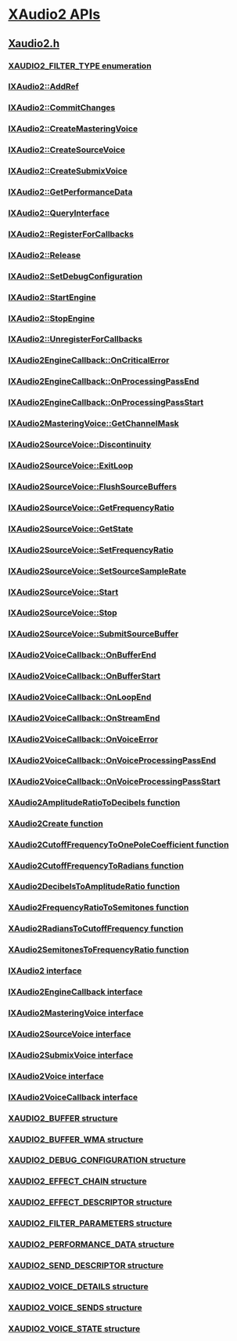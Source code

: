 # [XAudio2 APIs](../_xaudio2/index.md)
## [Xaudio2.h](index.md)
### [XAUDIO2_FILTER_TYPE enumeration](../xaudio2/ne-xaudio2-xaudio2_filter_type.md)
### [IXAudio2::AddRef](../xaudio2/nf-xaudio2-ixaudio2-addref.md)
### [IXAudio2::CommitChanges](../xaudio2/nf-xaudio2-ixaudio2-commitchanges.md)
### [IXAudio2::CreateMasteringVoice](../xaudio2/nf-xaudio2-ixaudio2-createmasteringvoice.md)
### [IXAudio2::CreateSourceVoice](../xaudio2/nf-xaudio2-ixaudio2-createsourcevoice.md)
### [IXAudio2::CreateSubmixVoice](../xaudio2/nf-xaudio2-ixaudio2-createsubmixvoice.md)
### [IXAudio2::GetPerformanceData](../xaudio2/nf-xaudio2-ixaudio2-getperformancedata.md)
### [IXAudio2::QueryInterface](../xaudio2/nf-xaudio2-ixaudio2-queryinterface.md)
### [IXAudio2::RegisterForCallbacks](../xaudio2/nf-xaudio2-ixaudio2-registerforcallbacks.md)
### [IXAudio2::Release](../xaudio2/nf-xaudio2-ixaudio2-release.md)
### [IXAudio2::SetDebugConfiguration](../xaudio2/nf-xaudio2-ixaudio2-setdebugconfiguration.md)
### [IXAudio2::StartEngine](../xaudio2/nf-xaudio2-ixaudio2-startengine.md)
### [IXAudio2::StopEngine](../xaudio2/nf-xaudio2-ixaudio2-stopengine.md)
### [IXAudio2::UnregisterForCallbacks](../xaudio2/nf-xaudio2-ixaudio2-unregisterforcallbacks.md)
### [IXAudio2EngineCallback::OnCriticalError](../xaudio2/nf-xaudio2-ixaudio2enginecallback-oncriticalerror.md)
### [IXAudio2EngineCallback::OnProcessingPassEnd](../xaudio2/nf-xaudio2-ixaudio2enginecallback-onprocessingpassend.md)
### [IXAudio2EngineCallback::OnProcessingPassStart](../xaudio2/nf-xaudio2-ixaudio2enginecallback-onprocessingpassstart.md)
### [IXAudio2MasteringVoice::GetChannelMask](../xaudio2/nf-xaudio2-ixaudio2masteringvoice-getchannelmask.md)
### [IXAudio2SourceVoice::Discontinuity](../xaudio2/nf-xaudio2-ixaudio2sourcevoice-discontinuity.md)
### [IXAudio2SourceVoice::ExitLoop](../xaudio2/nf-xaudio2-ixaudio2sourcevoice-exitloop.md)
### [IXAudio2SourceVoice::FlushSourceBuffers](../xaudio2/nf-xaudio2-ixaudio2sourcevoice-flushsourcebuffers.md)
### [IXAudio2SourceVoice::GetFrequencyRatio](../xaudio2/nf-xaudio2-ixaudio2sourcevoice-getfrequencyratio.md)
### [IXAudio2SourceVoice::GetState](../xaudio2/nf-xaudio2-ixaudio2sourcevoice-getstate.md)
### [IXAudio2SourceVoice::SetFrequencyRatio](../xaudio2/nf-xaudio2-ixaudio2sourcevoice-setfrequencyratio.md)
### [IXAudio2SourceVoice::SetSourceSampleRate](../xaudio2/nf-xaudio2-ixaudio2sourcevoice-setsourcesamplerate.md)
### [IXAudio2SourceVoice::Start](../xaudio2/nf-xaudio2-ixaudio2sourcevoice-start.md)
### [IXAudio2SourceVoice::Stop](../xaudio2/nf-xaudio2-ixaudio2sourcevoice-stop.md)
### [IXAudio2SourceVoice::SubmitSourceBuffer](../xaudio2/nf-xaudio2-ixaudio2sourcevoice-submitsourcebuffer.md)
### [IXAudio2VoiceCallback::OnBufferEnd](../xaudio2/nf-xaudio2-ixaudio2voicecallback-onbufferend.md)
### [IXAudio2VoiceCallback::OnBufferStart](../xaudio2/nf-xaudio2-ixaudio2voicecallback-onbufferstart.md)
### [IXAudio2VoiceCallback::OnLoopEnd](../xaudio2/nf-xaudio2-ixaudio2voicecallback-onloopend.md)
### [IXAudio2VoiceCallback::OnStreamEnd](../xaudio2/nf-xaudio2-ixaudio2voicecallback-onstreamend.md)
### [IXAudio2VoiceCallback::OnVoiceError](../xaudio2/nf-xaudio2-ixaudio2voicecallback-onvoiceerror.md)
### [IXAudio2VoiceCallback::OnVoiceProcessingPassEnd](../xaudio2/nf-xaudio2-ixaudio2voicecallback-onvoiceprocessingpassend.md)
### [IXAudio2VoiceCallback::OnVoiceProcessingPassStart](../xaudio2/nf-xaudio2-ixaudio2voicecallback-onvoiceprocessingpassstart.md)
### [XAudio2AmplitudeRatioToDecibels function](../xaudio2/nf-xaudio2-xaudio2amplituderatiotodecibels.md)
### [XAudio2Create function](../xaudio2/nf-xaudio2-xaudio2create.md)
### [XAudio2CutoffFrequencyToOnePoleCoefficient function](../xaudio2/nf-xaudio2-xaudio2cutofffrequencytoonepolecoefficient.md)
### [XAudio2CutoffFrequencyToRadians function](../xaudio2/nf-xaudio2-xaudio2cutofffrequencytoradians.md)
### [XAudio2DecibelsToAmplitudeRatio function](../xaudio2/nf-xaudio2-xaudio2decibelstoamplituderatio.md)
### [XAudio2FrequencyRatioToSemitones function](../xaudio2/nf-xaudio2-xaudio2frequencyratiotosemitones.md)
### [XAudio2RadiansToCutoffFrequency function](../xaudio2/nf-xaudio2-xaudio2radianstocutofffrequency.md)
### [XAudio2SemitonesToFrequencyRatio function](../xaudio2/nf-xaudio2-xaudio2semitonestofrequencyratio.md)
### [IXAudio2 interface](../xaudio2/nn-xaudio2-ixaudio2.md)
### [IXAudio2EngineCallback interface](../xaudio2/nn-xaudio2-ixaudio2enginecallback.md)
### [IXAudio2MasteringVoice interface](../xaudio2/nn-xaudio2-ixaudio2masteringvoice.md)
### [IXAudio2SourceVoice interface](../xaudio2/nn-xaudio2-ixaudio2sourcevoice.md)
### [IXAudio2SubmixVoice interface](../xaudio2/nn-xaudio2-ixaudio2submixvoice.md)
### [IXAudio2Voice interface](../xaudio2/nn-xaudio2-ixaudio2voice.md)
### [IXAudio2VoiceCallback interface](../xaudio2/nn-xaudio2-ixaudio2voicecallback.md)
### [XAUDIO2_BUFFER structure](../xaudio2/ns-xaudio2-xaudio2_buffer.md)
### [XAUDIO2_BUFFER_WMA structure](../xaudio2/ns-xaudio2-xaudio2_buffer_wma.md)
### [XAUDIO2_DEBUG_CONFIGURATION structure](../xaudio2/ns-xaudio2-xaudio2_debug_configuration.md)
### [XAUDIO2_EFFECT_CHAIN structure](../xaudio2/ns-xaudio2-xaudio2_effect_chain.md)
### [XAUDIO2_EFFECT_DESCRIPTOR structure](../xaudio2/ns-xaudio2-xaudio2_effect_descriptor.md)
### [XAUDIO2_FILTER_PARAMETERS structure](../xaudio2/ns-xaudio2-xaudio2_filter_parameters.md)
### [XAUDIO2_PERFORMANCE_DATA structure](../xaudio2/ns-xaudio2-xaudio2_performance_data.md)
### [XAUDIO2_SEND_DESCRIPTOR structure](../xaudio2/ns-xaudio2-xaudio2_send_descriptor.md)
### [XAUDIO2_VOICE_DETAILS structure](../xaudio2/ns-xaudio2-xaudio2_voice_details.md)
### [XAUDIO2_VOICE_SENDS structure](../xaudio2/ns-xaudio2-xaudio2_voice_sends.md)
### [XAUDIO2_VOICE_STATE structure](../xaudio2/ns-xaudio2-xaudio2_voice_state.md)

